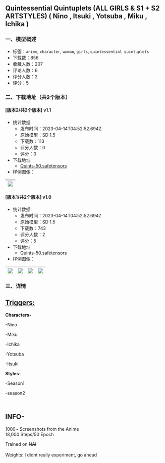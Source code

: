 ## Quintessential Quintuplets (ALL GIRLS & S1 + S2 ARTSTYLES) ( Nino , Itsuki , Yotsuba , Miku , Ichika )
### 一、模型概述

- 标签：`anime`, `character`, `woman`, `girls`, `quintessential quintuplets`
- 下载数：856
- 收藏人数：207
- 评论人数：6
- 评分人数：2
- 评分：5

### 二、下载地址（共2个版本）

#### [版本2/共2个版本] v1.1

- 统计数据
  - 发布时间：2023-04-14T04:52:52.694Z
  - 原始模型：SD 1.5
  - 下载数：113
  - 评分人数：0
  - 评分：0
- 下载地址
  - [Quints-50.safetensors](https://civitai.com/api/download/models/45320)
- 样例图像：

| <img src="https://image.civitai.com/xG1nkqKTMzGDvpLrqFT7WA/c0105089-0413-4bce-c18b-1a026da02900/width=450/516630.jpeg" /> |
| ---- |

#### [版本1/共2个版本] v1.0

- 统计数据
  - 发布时间：2023-04-14T04:52:52.694Z
  - 原始模型：SD 1.5
  - 下载数：743
  - 评分人数：2
  - 评分：5
- 下载地址
  - [Quints-50.safetensors](https://civitai.com/api/download/models/44304)
- 样例图像：

| <img src="https://image.civitai.com/xG1nkqKTMzGDvpLrqFT7WA/9bb2e1cd-b60d-4932-c239-91817d40fb00/width=450/483272.jpeg" /> | <img src="https://image.civitai.com/xG1nkqKTMzGDvpLrqFT7WA/a7809526-137e-4b8d-946e-61aa51594c00/width=450/483274.jpeg" /> | <img src="https://image.civitai.com/xG1nkqKTMzGDvpLrqFT7WA/625931dc-544c-4c7e-8e4c-9a8904fe0500/width=450/483269.jpeg" /> | <img src="https://image.civitai.com/xG1nkqKTMzGDvpLrqFT7WA/1cae30cd-d703-47b9-2945-64a06a80f300/width=450/483273.jpeg" /> |
| ---- | ---- | ---- | ---- |


### 三、详情
<h2><u>Triggers:</u></h2><p><strong>Characters-</strong></p><p>-Nino</p><p>-Miku</p><p>-Ichika</p><p>-Yotsuba</p><p>-Itsuki</p><p></p><p><strong>Styles-</strong></p><p>-Season1</p><p>-season2</p><h2><br />INFO-</h2><p>1000~ Screenshots from the Anime<br />18,000 Steps/50 Epoch</p><p>Trained on <s>NAI</s><br /><br />Weights: I didnt really experiment, go ahead</p>